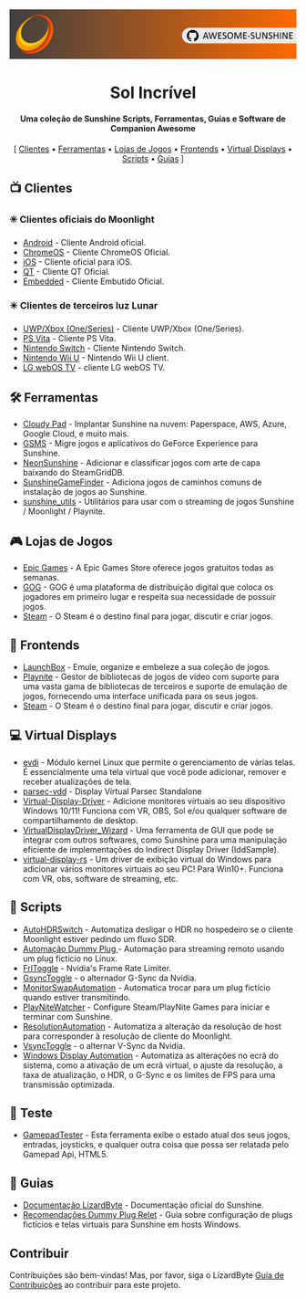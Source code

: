 <!--lint disable awesome-heading awesome-toc double-link-->

<div align="center">
  <img src="/assets/banner.png" />
  <h1 align="center">Sol Incrível</h1>
  <h4 align="center">Uma coleção de Sunshine Scripts, Ferramentas, Guias e Software de Companion Awesome</h4>
</div>

<div align="center">
[
  <a href="#-clientes">Clientes</a> •
  <a href="#%EF%B8%8F-ferramentas">Ferramentas</a> •
  <a href="#-lojas-de-jogos">Lojas de Jogos</a> •
  <a href="#-frontends">Frontends</a> •
  <a href="#-virtual-displays">Virtual Displays</a> •
  <a href="#-scripts">Scripts</a> •
  <a href="#-guias">Guias</a>
]
</div>

## 📺 Clientes

### ✳️ Clientes oficiais do Moonlight

- [Android](https://github.com/moonlight-stream/moonlight-android) - Cliente Android oficial.
- [ChromeOS](https://github.com/moonlight-stream/moonlight-chrome) - Cliente ChromeOS Oficial.
- [iOS](https://github.com/moonlight-stream/moonlight-ios) - Cliente oficial para iOS.
- [QT](https://github.com/moonlight-stream/moonlight-qt) - Cliente QT Oficial.
- [Embedded](https://github.com/moonlight-stream/moonlight-embedded) - Cliente Embutido Oficial.

### ✴️ Clientes de terceiros luz Lunar

- [UWP/Xbox (One/Series)](https://github.com/TheElixZammuto/moonlight-xbox) - Cliente UWP/Xbox (One/Series).
- [PS Vita](https://github.com/xyzz/vita-moonlight) - Cliente PS Vita.
- [Nintendo Switch](https://github.com/XITRIX/Moonlight-Switch) - Cliente Nintendo Switch.
- [Nintendo Wii U](https://github.com/GaryOderNichts/moonlight-wiiu) - Nintendo Wii U client.
- [LG webOS TV](https://github.com/mariotaku/moonlight-tv) - cliente LG webOS TV.

## 🛠️ Ferramentas

- [Cloudy Pad](https://github.com/PierreBeucher/cloudypad) - Implantar Sunshine na nuvem: Paperspace, AWS, Azure, Google Cloud, e muito mais.
- [GSMS](https://github.com/LizardByte/GSMS) - Migre jogos e aplicativos do GeForce Experience para Sunshine.
- [NeonSunshine](https://github.com/NeonLightning/NeonSunshine) - Adicionar e classificar jogos com arte de capa baixando do SteamGridDB.
- [SunshineGameFinder](https://github.com/JMTK/SunshineGameFinder) - Adiciona jogos de caminhos comuns de instalação de jogos ao Sunshine.
- [sunshine_utils](https://github.com/designer-living/sunshine_utils) - Utilitários para usar com o streaming de jogos Sunshine / Moonlight / Playnite.

## 🎮 Lojas de Jogos

- [Epic Games](https://www.epicgames.com) - A Epic Games Store oferece jogos gratuitos todas as semanas.
- [GOG](https://www.gog.com) - GOG é uma plataforma de distribuição digital que coloca os jogadores em primeiro lugar e respeita sua necessidade de possuir jogos.
- [Steam](https://store.steampowered.com) - O Steam é o destino final para jogar, discutir e criar jogos.

## 💠 Frontends

- [LaunchBox](https://www.launchbox-app.com/) - Emule, organize e embeleze a sua coleção de jogos.
- [Playnite](https://github.com/JosefNemec/Playnite) - Gestor de bibliotecas de jogos de vídeo com suporte para uma vasta gama de bibliotecas de terceiros e suporte de emulação de jogos, fornecendo uma interface unificada para os seus jogos.
- [Steam](https://store.steampowered.com) - O Steam é o destino final para jogar, discutir e criar jogos.

## 💻 Virtual Displays

- [evdi](https://github.com/DisplayLink/evdi) - Módulo kernel Linux que permite o gerenciamento de várias telas. É essencialmente uma tela virtual que você pode adicionar, remover e receber atualizações de tela.
- [parsec-vdd](https://github.com/nomi-san/parsec-vdd) - Display Virtual Parsec Standalone
- [Virtual-Display-Driver](https://github.com/itsmikethetech/Virtual-Display-Driver) - Adicione monitores virtuais ao seu dispositivo Windows 10/11! Funciona com VR, OBS, Sol e/ou qualquer software de compartilhamento de desktop.
- [VirtualDisplayDriver_Wizard](https://github.com/sofmeright/VirtualDisplayDriver_Wizard) - Uma ferramenta de GUI que pode se integrar com outros softwares, como Sunshine para uma manipulação eficiente de implementações do Indirect Display Driver (IddSample).
- [virtual-display-rs](https://github.com/MolotovCherry/virtual-display-rs) - Um driver de exibição virtual do Windows para adicionar vários monitores virtuais ao seu PC! Para Win10+. Funciona com VR, obs, software de streaming, etc.

## 📜 Scripts

- [AutoHDRSwitch](https://github.com/Nonary/AutoHDRSwitch) - Automatiza desligar o HDR no hospedeiro se o cliente Moonlight estiver pedindo um fluxo SDR.
- [Automação Dummy Plug ](https://github.com/XenHat/dummy-plug-automation) - Automação para streaming remoto usando um plug fictício no Linux.
- [FrlToggle](https://github.com/FrogTheFrog/frl-toggle) - Nvidia's Frame Rate Limiter.
- [GsyncToggle](https://github.com/FrogTheFrog/gsync-toggle) - o alternador G-Sync da Nvidia.
- [MonitorSwapAutomation](https://github.com/Nonary/MonitorSwapAutomation) - Automatica trocar para um plug fictício quando estiver transmitindo.
- [PlayNiteWatcher](https://github.com/Nonary/PlayNiteWatcher) - Configure Steam/PlayNite Games para iniciar e terminar com Sunshine.
- [ResolutionAutomation](https://github.com/Nonary/ResolutionAutomation) - Automatiza a alteração da resolução de host para corresponder à resolução de cliente do Moonlight.
- [VsyncToggle](https://github.com/xanderfrangos/vsync-toggle) - o alternar V-Sync da Nvidia.
- [Windows Display Automation](https://github.com/fehbari/sunshine-scripts) - Automatiza as alterações no ecrã do sistema, como a ativação de um ecrã virtual, o ajuste da resolução, a taxa de atualização, o HDR, o G-Sync e os limites de FPS para uma transmissão optimizada.

## 🧪 Teste

- [GamepadTester](https://hardwaretester.com/gamepad) - Esta ferramenta exibe o estado atual dos seus jogos, entradas, joysticks, e qualquer outra coisa que possa ser relatada pelo Gamepad Api, HTML5.

## 📓 Guias

- [Documentação LizardByte](https://docs.lizardbyte.dev/projects/sunshine) - Documentação oficial do Sunshine.
- [Recomendações Dummy Plug Relet](https://github.com/Nonary/documentation/wiki/DummyPlugs) - Guia sobre configuração de plugs fictícios e telas virtuais para Sunshine em hosts Windows.

## Contribuir

Contribuições são bem-vindas! Mas, por favor, siga o LizardByte
[Guia de Contribuições](https://docs.lizardbyte.dev/en/latest/developers/contributing.html)
ao contribuir para este projeto.
